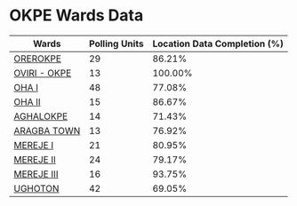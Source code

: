 
# OKPE Wards Data

| Wards | Polling Units | Location Data Completion (%) |
| ---- | ----- | ------- |
| [OREROKPE](./wards/2299-orerokpe) | 29 | 86.21% |
| [OVIRI - OKPE](./wards/2300-oviri-okpe) | 13 | 100.00% |
| [OHA  I](./wards/2301-oha-i) | 48 | 77.08% |
| [OHA  II](./wards/2302-oha-ii) | 15 | 86.67% |
| [AGHALOKPE](./wards/2303-aghalokpe) | 14 | 71.43% |
| [ARAGBA  TOWN](./wards/2304-aragba-town) | 13 | 76.92% |
| [MEREJE  I](./wards/2305-mereje-i) | 21 | 80.95% |
| [MEREJE  II](./wards/2306-mereje-ii) | 24 | 79.17% |
| [MEREJE  III](./wards/2307-mereje-iii) | 16 | 93.75% |
| [UGHOTON](./wards/2308-ughoton) | 42 | 69.05% |




